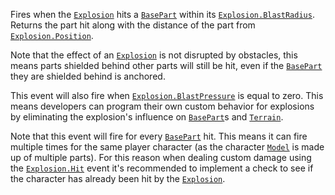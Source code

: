 Fires when the [`Explosion`](https://create.roblox.com/docs/reference/engine/classes/Explosion) hits a [`BasePart`](https://create.roblox.com/docs/reference/engine/classes/BasePart) within its
[`Explosion.BlastRadius`](https://create.roblox.com/docs/reference/engine/classes/Explosion#BlastRadius). Returns the part hit along with the
distance of the part from [`Explosion.Position`](https://create.roblox.com/docs/reference/engine/classes/Explosion#Position).

Note that the effect of an [`Explosion`](https://create.roblox.com/docs/reference/engine/classes/Explosion) is not disrupted by
obstacles, this means parts shielded behind other parts will still be hit,
even if the [`BasePart`](https://create.roblox.com/docs/reference/engine/classes/BasePart) they are shielded behind is anchored.

This event will also fire when [`Explosion.BlastPressure`](https://create.roblox.com/docs/reference/engine/classes/Explosion#BlastPressure) is equal to
zero. This means developers can program their own custom behavior for
explosions by eliminating the explosion's influence on [`BasePart`](https://create.roblox.com/docs/reference/engine/classes/BasePart)s
and [`Terrain`](https://create.roblox.com/docs/reference/engine/classes/Terrain).

Note that this event will fire for every [`BasePart`](https://create.roblox.com/docs/reference/engine/classes/BasePart) hit. This means
it can fire multiple times for the same player character (as the character
[`Model`](https://create.roblox.com/docs/reference/engine/classes/Model) is made up of multiple parts). For this reason when dealing
custom damage using the [`Explosion.Hit`](https://create.roblox.com/docs/reference/engine/classes/Explosion#Hit) event it's recommended to
implement a check to see if the character has already been hit by the
[`Explosion`](https://create.roblox.com/docs/reference/engine/classes/Explosion).
